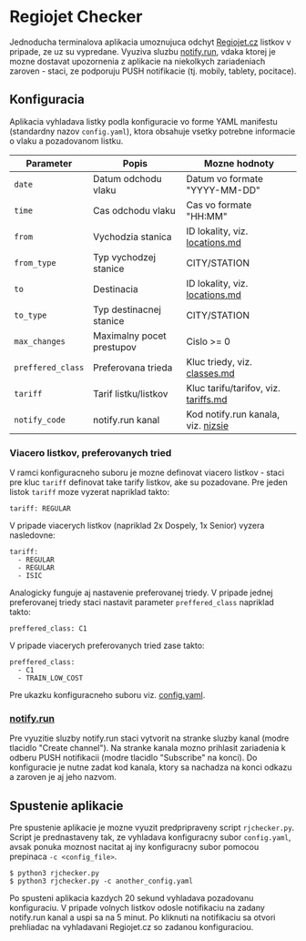 # Regiojet Checker

Jednoducha terminalova aplikacia umoznujuca odchyt [Regiojet.cz](https://regiojet.cz/) listkov v pripade, ze uz su vypredane. Vyuziva sluzbu [notify.run](https://notify.run/), vdaka ktorej je mozne dostavat upozornenia z aplikacie na niekolkych zariadeniach zaroven - staci, ze podporuju PUSH notifikacie (tj. mobily, tablety, pocitace).

## Konfiguracia

Aplikacia vyhladava listky podla konfiguracie vo forme YAML manifestu (standardny nazov `config.yaml`), ktora obsahuje vsetky potrebne informacie o vlaku a pozadovanom listku.

| Parameter            	| Popis                	| Mozne hodnoty                        	|
|-----------------	|----------------------	|--------------------------------------	|
| `date`            	| Datum odchodu vlaku  	| Datum vo formate "YYYY-MM-DD"        	|
| `time`            	| Cas odchodu vlaku    	| Cas vo formate "HH:MM"               	|
| `from`            	| Vychodzia stanica    	| ID lokality, viz. [locations.md](locations.md)       	|
| `from_type`            	| Typ vychodzej stanice    	| CITY/STATION       	|
| `to`              	| Destinacia           	| ID lokality, viz. [locations.md](locations.md)       	|
| `to_type`            	| Typ destinacnej stanice    	| CITY/STATION       	|
| `max_changes`            	| Maximalny pocet prestupov    	| Cislo >= 0       	|
| `preffered_class` 	| Preferovana trieda        	| Kluc triedy, viz. [classes.md](classes.md)         	|
| `tariff`          	| Tarif listku/listkov 	| Kluc tarifu/tarifov, viz. [tariffs.md](tariffs.md) 	|
| `notify_code`     	| notify.run kanal     	| Kod notify.run kanala, viz. [nizsie](#notifyrun)   	|

### Viacero listkov, preferovanych tried

V ramci konfiguracneho suboru je mozne definovat viacero listkov - staci pre kluc `tariff` definovat take tarify listkov, ake su pozadovane. Pre jeden listok  `tariff` moze vyzerat napriklad takto:
```
tariff: REGULAR
```

V pripade viacerych listkov (napriklad 2x Dospely, 1x Senior) vyzera nasledovne:
```
tariff:
  - REGULAR
  - REGULAR
  - ISIC
```

Analogicky funguje aj nastavenie preferovanej triedy. V pripade jednej preferovanej triedy staci nastavit parameter `preffered_class` napriklad takto:
```
preffered_class: C1
```

V pripade viacerych preferovanych tried zase takto:
```
preffered_class:
  - C1
  - TRAIN_LOW_COST
```

Pre ukazku konfiguracneho suboru viz. [config.yaml](config.yaml).

### [notify.run](https://notify.run/)

Pre vyuzitie sluzby notify.run staci vytvorit na stranke sluzby kanal (modre tlacidlo "Create channel"). Na stranke kanala mozno prihlasit zariadenia k odberu PUSH notifikacii (modre tlacidlo "Subscribe" na konci). Do konfiguracie je nutne zadat kod kanala, ktory sa nachadza na konci odkazu a zaroven je aj jeho nazvom. 

## Spustenie aplikacie

Pre spustenie aplikacie je mozne vyuzit predpripraveny script `rjchecker.py`. Script je prednastaveny tak, ze vyhladava konfiguracny subor `config.yaml`, avsak ponuka moznost nacitat aj iny konfiguracny subor pomocou prepinaca `-c <config_file>`.

```
$ python3 rjchecker.py
$ python3 rjchecker.py -c another_config.yaml
```


Po spusteni aplikacia kazdych 20 sekund vyhladava pozadovanu konfiguraciu. V pripade volnych listkov odosle notifikaciu na zadany notify.run kanal a uspi sa na 5 minut. Po kliknuti na notifikaciu sa otvori prehliadac na vyhladavani Regiojet.cz so zadanou konfiguraciou.